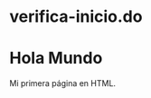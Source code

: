 # verifica-inicio.do
<!doctype html>
<html>
  <head>
    <meta charset="uft-8"/>
    <title>Hola Mundo en HTML</title>
  </head>
  <body>
    <h1>Hola Mundo</h1>
    Mi primera página en HTML.
  </body>
</html>
